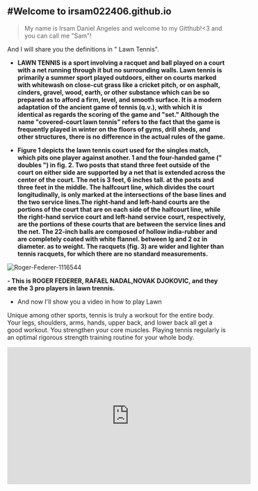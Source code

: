 #Welcome to irsam022406.github.io
---
 >My name is Irsam Daniel Angeles and welcome to my Gitthub!<3
and you can call me "Sam"!

And I will share you the definitions in " Lawn Tennis".

- **LAWN TENNIS is a sport involving a racquet and ball played on a court with a net running through it but no surrounding walls. Lawn tennis is primarily a summer sport played outdoors, either on courts marked with whitewash on close-cut grass like a cricket pitch, or on asphalt, cinders, gravel, wood, earth, or other substance which can be so prepared as to afford a firm, level, and smooth surface. It is a modern adaptation of the ancient game of tennis (q.v.), with which it is identical as regards the scoring of the game and "set." Although the name "covered-court lawn tennis" refers to the fact that the game is frequently played in winter on the floors of gyms, drill sheds, and other structures, there is no difference in the actual rules of the game.**


- **Figure 1 depicts the lawn tennis court used for the singles match, which pits one player against another. 1 and the four-handed game (" doubles ") in fig. 2. Two posts that stand three feet outside of the court on either side are supported by a net that is extended across the center of the court. The net is 3 feet, 6 inches tall. at the posts and three feet in the middle. The halfcourt line, which divides the court longitudinally, is only marked at the intersections of the base lines and the two service lines.The right-hand and left-hand courts are the portions of the court that are on each side of the halfcourt line, while the right-hand service court and left-hand service court, respectively, are the portions of these courts that are between the service lines and the net. The 22-inch balls are composed of hollow india-rubber and are completely coated with white flannel. between Ig and 2 oz in diameter. as to weight. The racquets (fig. 3) are wider and lighter than tennis racquets, for which there are no standard measurements.**



![Roger-Federer-1116544](https://user-images.githubusercontent.com/118231412/203447435-26cc5648-72fb-456f-b24c-ebdf92b208a6.jpg)

**- This is ROGER FEDERER, RAFAEL NADAL,NOVAK DJOKOVIC, and they are the 3 pro players in lawn trennis.**




- And now I'll show you a video in how to play Lawn 

Unique among other sports, tennis is truly a workout for the entire body. Your legs, shoulders, arms, hands, upper back, and lower back all get a good workout. You strengthen your core muscles. Playing tennis regularly is an optimal rigorous strength training routine for your whole body.



<iframe width="560" height="315" src="https://www.youtube.com/embed/YqgcykDGB2A" title="YouTube video player" frameborder="0" allow="accelerometer; autoplay; clipboard-write; encrypted-media; gyroscope; picture-in-picture" allowfullscreen></iframe>
